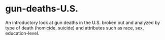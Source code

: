 # gun-deaths-U.S.
An introductory look at gun deaths in the U.S. broken out and analyzed by type of death (homicide, suicide) and attributes such as race, sex, education-level.
